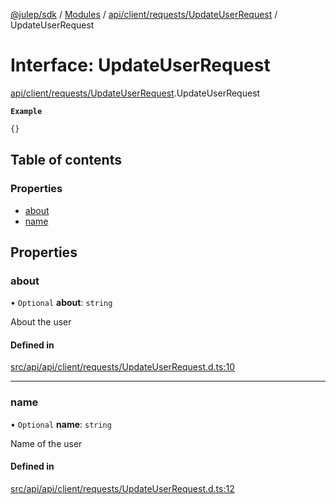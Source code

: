 [@julep/sdk](../README.md) / [Modules](../modules.md) / [api/client/requests/UpdateUserRequest](../modules/api_client_requests_UpdateUserRequest.md) / UpdateUserRequest

# Interface: UpdateUserRequest

[api/client/requests/UpdateUserRequest](../modules/api_client_requests_UpdateUserRequest.md).UpdateUserRequest

**`Example`**

```ts
{}
```

## Table of contents

### Properties

- [about](api_client_requests_UpdateUserRequest.UpdateUserRequest.md#about)
- [name](api_client_requests_UpdateUserRequest.UpdateUserRequest.md#name)

## Properties

### about

• `Optional` **about**: `string`

About the user

#### Defined in

[src/api/api/client/requests/UpdateUserRequest.d.ts:10](https://github.com/julep-ai/samantha-monorepo/blob/9aefd53/sdks/js/src/api/api/client/requests/UpdateUserRequest.d.ts#L10)

___

### name

• `Optional` **name**: `string`

Name of the user

#### Defined in

[src/api/api/client/requests/UpdateUserRequest.d.ts:12](https://github.com/julep-ai/samantha-monorepo/blob/9aefd53/sdks/js/src/api/api/client/requests/UpdateUserRequest.d.ts#L12)
